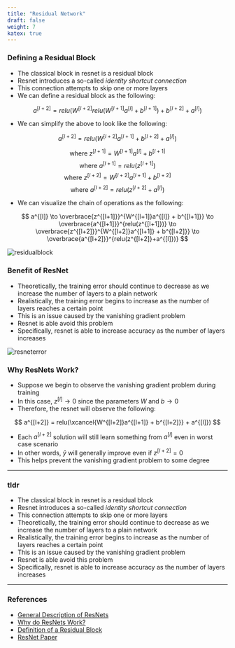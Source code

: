 ```yaml
---
title: "Residual Network"
draft: false
weight: 7
katex: true
---
```


### Defining a Residual Block
- The classical block in resnet is a residual block
- Resnet introduces a so-called *identity shortcut connection*
- This connection attempts to skip one or more layers
- We can define a residual block as the following:

$$ a^{[l+2]} = relu(W^{[l+2]}relu(W^{[l+1]}a^{[l]} + b^{[l+1]}) + b^{[l+2]} + a^{[l]}) $$

- We can simplify the above to look like the following:

$$ a^{[l+2]} = relu(W^{[l+2]}a^{[l+1]} + b^{[l+2]} + a^{[l]}) $$

$$ \text{where } z^{[l+1]} = W^{[l+1]}a^{[l]} + b^{[l+1]} $$
$$ \text{where } a^{[l+1]} = relu(z^{[l+1]}) $$
$$ \text{where } z^{[l+2]} = W^{[l+2]}a^{[l+1]} + b^{[l+2]} $$
$$ \text{where } a^{[l+2]} = relu(z^{[l+2]} + a^{[l]}) $$

- We can visualize the chain of operations as the following:

$$ a^{[l]} \to \overbrace{z^{[l+1]}}^{W^{[l+1]}a^{[l]} + b^{[l+1]}} \to \overbrace{a^{[l+1]}}^{relu(z^{[l+1]})} \to \overbrace{z^{[l+2]}}^{W^{[l+2]}a^{[l+1]} + b^{[l+2]}} \to \overbrace{a^{[l+2]}}^{relu(z^{[l+2]}+a^{[l]})} $$

![residualblock](/img/resblock.svg)

### Benefit of ResNet
- Theoretically, the training error should continue to decrease as we increase the number of layers to a plain network
- Realistically, the training error begins to increase as the number of layers reaches a certain point
- This is an issue caused by the vanishing gradient problem
- Resnet is able avoid this problem
- Specifically, resnet is able to increase accuracy as the number of layers increases

![resneterror](/img/resnet_error.svg)

### Why ResNets Work?
- Suppose we begin to observe the vanishing gradient problem during training
- In this case, $z^{[l]} \to 0$ since the parameters $W$ and $b \to 0$
- Therefore, the resnet will observe the following:

$$ a^{[l+2]} = relu(\xcancel{W^{[l+2]}a^{[l+1]} + b^{[l+2]}} + a^{[l]}) $$

- Each $a^{[l+2]}$ solution will still learn something from $a^{[l]}$ even in worst case scenario
- In other words, $\hat{y}$ will generally improve even if $z^{[l+2]}=0$
- This helps prevent the vanishing gradient problem to some degree

---

### tldr
- The classical block in resnet is a residual block
- Resnet introduces a so-called *identity shortcut connection*
- This connection attempts to skip one or more layers
- Theoretically, the training error should continue to decrease as we increase the number of layers to a plain network
- Realistically, the training error begins to increase as the number of layers reaches a certain point
- This is an issue caused by the vanishing gradient problem
- Resnet is able avoid this problem
- Specifically, resnet is able to increase accuracy as the number of layers increases

---

### References
- [General Description of ResNets](https://www.youtube.com/watch?v=ZILIbUvp5lk&list=PLkDaE6sCZn6Gl29AoE31iwdVwSG-KnDzF&index=14)
- [Why do ResNets Work?](https://www.youtube.com/watch?v=RYth6EbBUqM&list=PLkDaE6sCZn6Gl29AoE31iwdVwSG-KnDzF&index=15)
- [Definition of a Residual Block](https://stats.stackexchange.com/questions/246928/what-exactly-is-a-residual-learning-block-in-the-context-of-deep-residual-networ)
- [ResNet Paper](https://arxiv.org/pdf/1512.03385.pdf)
